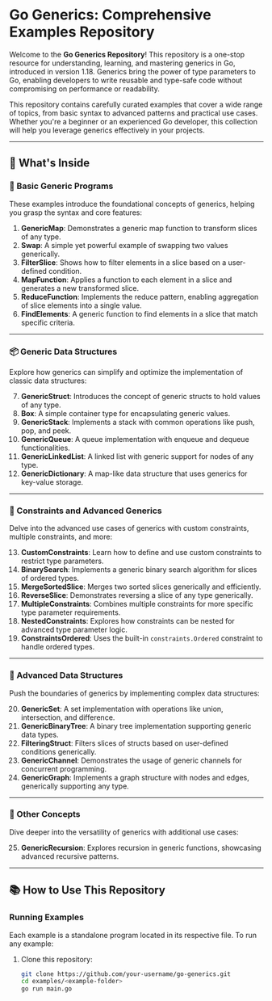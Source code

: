 # Go Generics: Comprehensive Examples Repository

Welcome to the **Go Generics Repository**! This repository is a one-stop resource for understanding, learning, and mastering generics in Go, introduced in version 1.18. Generics bring the power of type parameters to Go, enabling developers to write reusable and type-safe code without compromising on performance or readability. 

This repository contains carefully curated examples that cover a wide range of topics, from basic syntax to advanced patterns and practical use cases. Whether you're a beginner or an experienced Go developer, this collection will help you leverage generics effectively in your projects.

---

## 🚀 What's Inside

### **🔰 Basic Generic Programs**
These examples introduce the foundational concepts of generics, helping you grasp the syntax and core features:
1. **GenericMap**: Demonstrates a generic map function to transform slices of any type.
2. **Swap**: A simple yet powerful example of swapping two values generically.
3. **FilterSlice**: Shows how to filter elements in a slice based on a user-defined condition.
4. **MapFunction**: Applies a function to each element in a slice and generates a new transformed slice.
5. **ReduceFunction**: Implements the reduce pattern, enabling aggregation of slice elements into a single value.
6. **FindElements**: A generic function to find elements in a slice that match specific criteria.

---

### **📦 Generic Data Structures**
Explore how generics can simplify and optimize the implementation of classic data structures:

7. **GenericStruct**: Introduces the concept of generic structs to hold values of any type.
8. **Box**: A simple container type for encapsulating generic values.
9. **GenericStack**: Implements a stack with common operations like push, pop, and peek.
10. **GenericQueue**: A queue implementation with enqueue and dequeue functionalities.
11. **GenericLinkedList**: A linked list with generic support for nodes of any type.
12. **GenericDictionary**: A map-like data structure that uses generics for key-value storage.

---

### **🧩 Constraints and Advanced Generics**
Delve into the advanced use cases of generics with custom constraints, multiple constraints, and more:

13. **CustomConstraints**: Learn how to define and use custom constraints to restrict type parameters.
14. **BinarySearch**: Implements a generic binary search algorithm for slices of ordered types.
15. **MergeSortedSlice**: Merges two sorted slices generically and efficiently.
16. **ReverseSlice**: Demonstrates reversing a slice of any type generically.
17. **MultipleConstraints**: Combines multiple constraints for more specific type parameter requirements.
18. **NestedConstraints**: Explores how constraints can be nested for advanced type parameter logic.
19. **ConstraintsOrdered**: Uses the built-in `constraints.Ordered` constraint to handle ordered types.

---

### **🌲 Advanced Data Structures**
Push the boundaries of generics by implementing complex data structures:

20. **GenericSet**: A set implementation with operations like union, intersection, and difference.
21. **GenericBinaryTree**: A binary tree implementation supporting generic data types.
22. **FilteringStruct**: Filters slices of structs based on user-defined conditions generically.
23. **GenericChannel**: Demonstrates the usage of generic channels for concurrent programming.
24. **GenericGraph**: Implements a graph structure with nodes and edges, generically supporting any type.

---

### **📜 Other Concepts**
Dive deeper into the versatility of generics with additional use cases:

25. **GenericRecursion**: Explores recursion in generic functions, showcasing advanced recursive patterns.

---

## 📚 How to Use This Repository

### **Running Examples**
Each example is a standalone program located in its respective file. To run any example:
1. Clone this repository:
   ```bash
   git clone https://github.com/your-username/go-generics.git
   cd examples/<example-folder>
   go run main.go


